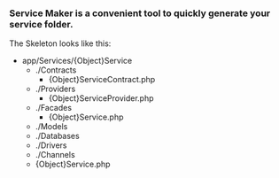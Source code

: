 ### Service Maker is a convenient tool to quickly generate your service folder.

The Skeleton looks like this:

* app/Services/{Object}Service
    * ./Contracts
        * {Object}ServiceContract.php
    * ./Providers
        * {Object}ServiceProvider.php
    * ./Facades
        * {Object}Service.php
    * ./Models
    * ./Databases
    * ./Drivers
    * ./Channels
    * {Object}Service.php